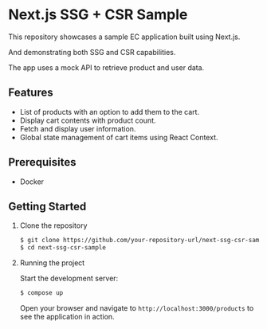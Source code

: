 # Next.js SSG + CSR Sample 

This repository showcases a sample EC application built using Next.js.

And demonstrating both SSG and CSR capabilities. 

The app uses a mock API to retrieve product and user data.

## Features

- List of products with an option to add them to the cart.
- Display cart contents with product count.
- Fetch and display user information.
- Global state management of cart items using React Context.

## Prerequisites

- Docker

## Getting Started

1. Clone the repository

   ```sh
   $ git clone https://github.com/your-repository-url/next-ssg-csr-sample.git
   $ cd next-ssg-csr-sample
   ```

2. Running the project

   Start the development server:

   ```sh
   $ compose up
   ```

   Open your browser and navigate to `http://localhost:3000/products` to see the application in action.
